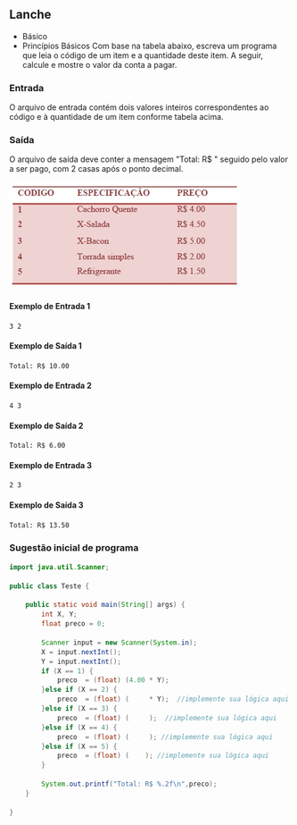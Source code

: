 ## Lanche
* Básico
* Princípios Básicos
Com base na tabela abaixo, escreva um programa que leia o código de um item e a quantidade deste item. A seguir, calcule e mostre o valor da conta a pagar.

### Entrada
O arquivo de entrada contém dois valores inteiros correspondentes ao código e à quantidade de um item conforme tabela acima.

### Saída
O arquivo de saída deve conter a mensagem "Total: R$ " seguido pelo valor a ser pago, com 2 casas após o ponto decimal.

![](Tabela.jpg)

#### Exemplo de Entrada 1	
~~~~
3 2
~~~~
#### Exemplo de Saída 1
~~~~
Total: R$ 10.00
~~~~
#### Exemplo de Entrada 2
~~~~
4 3
~~~~
#### Exemplo de Saída 2
~~~~
Total: R$ 6.00
~~~~
#### Exemplo de Entrada 3	
~~~~
2 3
~~~~
#### Exemplo de Saída 3
~~~~
Total: R$ 13.50
~~~~

### Sugestão inicial de programa
````Java
import java.util.Scanner;

public class Teste {

	public static void main(String[] args) {
		int X, Y;
		float preco = 0;
		
		Scanner input = new Scanner(System.in);
		X = input.nextInt();
		Y = input.nextInt();
		if (X == 1) {
			preco  = (float) (4.00 * Y);
		}else if (X == 2) {
			preco  = (float) (     * Y);  //implemente sua lógica aqui
		}else if (X == 3) {
			preco  = (float) (     );  //implemente sua lógica aqui 
		}else if (X == 4) {
			preco  = (float) (     ); //implemente sua lógica aqui
		}else if (X == 5) {
			preco  = (float) (    ); //implemente sua lógica aqui
		}
		
		System.out.printf("Total: R$ %.2f\n",preco);
	}

}
````